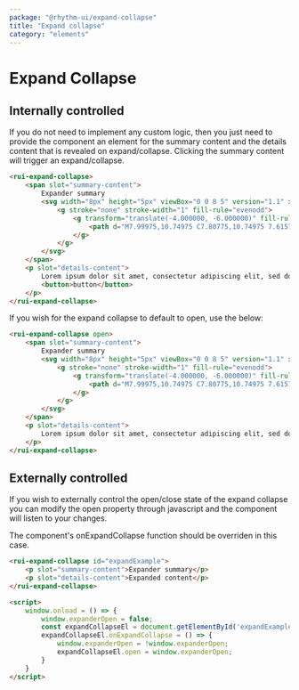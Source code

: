 ```yaml
---
package: "@rhythm-ui/expand-collapse"
title: "Expand collapse"
category: "elements"
---
```


# Expand Collapse

## Internally controlled
If you do not need to implement any custom logic, then you just need to provide the component an element for the summary content and the details content that is revealed on expand/collapse. Clicking the summary content will trigger an expand/collapse.

```html preview
<rui-expand-collapse>
	<span slot="summary-content">
		Expander summary
		<svg width="8px" height="5px" viewBox="0 0 8 5" version="1.1" xmlns="http://www.w3.org/2000/svg" xmlns:xlink="http://www.w3.org/1999/xlink" slot="icon" class="icon">
			<g stroke="none" stroke-width="1" fill-rule="evenodd">
				<g transform="translate(-4.000000, -6.000000)" fill-rule="nonzero">
					<path d="M7.99975,10.74975 C7.80775,10.74975 7.61575,10.67675 7.46975,10.52975 L4.21975,7.27975 C3.92675,6.98675 3.92675,6.51275 4.21975,6.21975 C4.51275,5.92675 4.98675,5.92675 5.27975,6.21975 L7.99975,8.93875 L10.71975,6.21975 C11.01275,5.92675 11.48675,5.92675 11.77975,6.21975 C12.07275,6.51275 12.07275,6.98675 11.77975,7.27975 L8.52975,10.52975 C8.38375,10.67675 8.19175,10.74975 7.99975,10.74975" fill="currentColor"></path>
				</g>
			</g>
		</svg>
	</span>
	<p slot="details-content">
		Lorem ipsum dolor sit amet, consectetur adipiscing elit, sed do eiusmod tempor incididunt ut labore et dolore magna aliqua. Ut enim ad minim veniam, quis nostrud exercitation ullamco laboris nisi ut aliquip ex ea commodo
		<button>button</button>
	</p>
</rui-expand-collapse>
```

If you wish for the expand collapse to default to open, use the below:
```html preview
<rui-expand-collapse open>
	<span slot="summary-content">
		Expander summary
		<svg width="8px" height="5px" viewBox="0 0 8 5" version="1.1" xmlns="http://www.w3.org/2000/svg" xmlns:xlink="http://www.w3.org/1999/xlink" slot="icon" class="icon">
			<g stroke="none" stroke-width="1" fill-rule="evenodd">
				<g transform="translate(-4.000000, -6.000000)" fill-rule="nonzero">
					<path d="M7.99975,10.74975 C7.80775,10.74975 7.61575,10.67675 7.46975,10.52975 L4.21975,7.27975 C3.92675,6.98675 3.92675,6.51275 4.21975,6.21975 C4.51275,5.92675 4.98675,5.92675 5.27975,6.21975 L7.99975,8.93875 L10.71975,6.21975 C11.01275,5.92675 11.48675,5.92675 11.77975,6.21975 C12.07275,6.51275 12.07275,6.98675 11.77975,7.27975 L8.52975,10.52975 C8.38375,10.67675 8.19175,10.74975 7.99975,10.74975" fill="currentColor"></path>
				</g>
			</g>
		</svg>
	</span>
	<p slot="details-content">
		Lorem ipsum dolor sit amet, consectetur adipiscing elit, sed do eiusmod tempor incididunt ut labore et dolore magna aliqua. Ut enim ad minim veniam, quis nostrud exercitation ullamco laboris nisi ut aliquip ex ea commodo
	</p>
</rui-expand-collapse>
```

## Externally controlled
If you wish to externally control the open/close state of the expand collapse
you can modify the open property through javascript and the component will listen to your changes. 

The component's onExpandCollapse function should be overriden in this case.

```html
<rui-expand-collapse id="expandExample">
    <p slot="summary-content">Expander summary</p>
    <p slot="details-content">Expanded content</p>
</rui-expand-collapse>

<script>
    window.onload = () => {
        window.expanderOpen = false;
        const expandCollapseEl = document.getElementById('expandExample');
        expandCollapseEl.onExpandCollapse = () => {
            window.expanderOpen = !window.expanderOpen;
            expandCollapseEl.open = window.expanderOpen;
        }
    }
</script>
```
